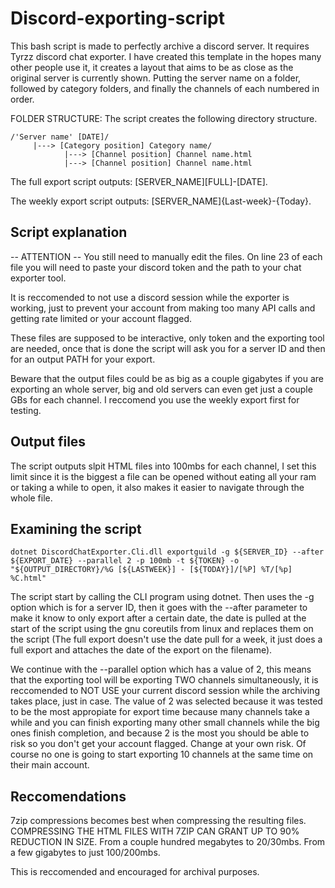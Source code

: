 # Discord-exporting-script
This bash script is made to perfectly archive a discord server. It requires Tyrzz discord chat exporter.
I have created this template in the hopes many other people use it, it creates a layout that aims to be as close as the original server is currently shown. Putting the server name on a folder, followed by category folders, and finally the channels of each numbered in order.

FOLDER STRUCTURE: The script creates the following directory structure.

    /'Server name' [DATE]/
         |---> [Category position] Category name/
                |---> [Channel position] Channel name.html
                |---> [Channel position] Channel name.html

The full export script outputs: [SERVER_NAME][FULL]-[DATE].

The weekly export script outputs: [SERVER_NAME]{Last-week}-{Today}.
## Script explanation
-- ATTENTION --
You still need to manually edit the files. On line 23 of each file you will need to paste your discord token and the path to your chat exporter tool.

It is reccomended to not use a discord session while the exporter is working, just to prevent your account from making too many API calls and getting rate limited or your account flagged.

These files are supposed to be interactive, only token and the exporting tool are needed, once that is done the script will ask you for a server ID and then for an output PATH for your export.

Beware that the output files could be as big as a couple gigabytes if you are exporting an whole server, big and old servers can even get just a couple GBs for each channel. I reccomend you use the weekly export first for testing.

## Output files
The script outputs slpit HTML files into 100mbs for each channel, I set this limit since it is the biggest a file can be opened without eating all your ram or taking a while to open, it also makes it easier to navigate through the whole file.
## Examining the script
    dotnet DiscordChatExporter.Cli.dll exportguild -g ${SERVER_ID} --after ${EXPORT_DATE} --parallel 2 -p 100mb -t ${TOKEN} -o "${OUTPUT_DIRECTORY}/%G [${LASTWEEK}] - [${TODAY}]/[%P] %T/[%p] %C.html"
    
The script start by calling the CLI program using dotnet. Then uses the -g option which is for a server ID, then it goes with the --after parameter to make it know to only export after a certain date, the date is pulled at the start of the script using the gnu coreutils from linux and replaces them on the script (The full export doesn't use the date pull for a week, it just does a full export and attaches the date of the export on the filename).

We continue with the --parallel option which has a value of 2, this means that the exporting tool will be exporting TWO channels simultaneously, it is reccomended to NOT USE your current discord session while the archiving takes place, just in case. The value of 2 was selected because it was tested to be the most appropiate for export time because many channels take a while and you can finish exporting many other small channels while the big ones finish completion, and because 2 is the most you should be able to risk so you don't get your account flagged. Change at your own risk. Of course no one is going to start exporting 10 channels at the same time on their main account.

## Reccomendations 
7zip compressions becomes best when compressing the resulting files.
COMPRESSING THE HTML FILES WITH 7ZIP CAN GRANT UP TO 90% REDUCTION IN SIZE. From a couple hundred megabytes to 20/30mbs. From a few gigabytes to just 100/200mbs.

This is reccomended and encouraged for archival purposes.
